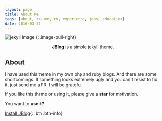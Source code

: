 ```yaml
---
layout: page
title: About Me
tags: [about, resume, cv, experience, jobs, education]
date: 2016-03-21
---
```


![jekyll Image](http://dab1nmslvvntp.cloudfront.net/wp-content/uploads/2015/02/1424055625jekyll.png)
{: .image-pull-right}

<center><b>JBlog</b> is a simple jekyll theme.</center>

## About

I have used this theme in my own php and ruby blogs. And there are some shortcomings. If something looks extremely ugly and you can't resist to fix it, just send me a PR. I will be grateful.


If you like this theme or using it, please give a **star** for motivation.

You want to **use it?**      

[Install JBlog](https://github.com/alperenbozkurt/JBlog){: .btn .btn-info}
